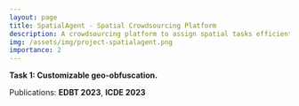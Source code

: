 ```yaml
---
layout: page
title: SpatialAgent - Spatial Crowdsourcing Platform
description: A crowdsourcing platform to assign spatial tasks efficiently to crowdsourced workers. 
img: /assets/img/project-spatialagent.png
importance: 2
---
```


**Task 1: Customizable geo-obfuscation.**

Publications: **EDBT 2023**, **ICDE 2023**

